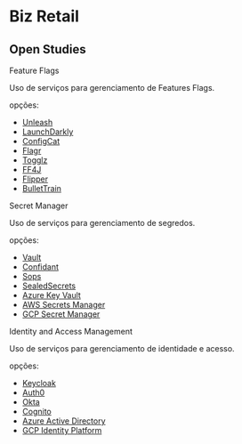 # Biz Retail

## Open Studies

Feature Flags

Uso de serviços para gerenciamento de Features Flags.

opções:

- [Unleash](https://unleash.github.io/)
- [LaunchDarkly](https://launchdarkly.com/)
- [ConfigCat](https://configcat.com/)
- [Flagr](https://checkr.github.io/flagr/)
- [Togglz](https://www.togglz.org/)
- [FF4J](https://ff4j.github.io/)
- [Flipper](https://www.ff4j.org/)
- [BulletTrain](https://bullet-train.io/)

Secret Manager

Uso de serviços para gerenciamento de segredos.

opções:

- [Vault](https://www.vaultproject.io/)
- [Confidant](https://lyft.github.io/confidant/)
- [Sops](https://getsops.io/)
- [SealedSecrets](https://sealed-secrets.netlify.app/)
- [Azure Key Vault](https://azure.microsoft.com/pt-br/services/key-vault/)
- [AWS Secrets Manager](https://aws.amazon.com/pt/secrets-manager/)
- [GCP Secret Manager](https://cloud.google.com/secret-manager)

Identity and Access Management

Uso de serviços para gerenciamento de identidade e acesso.

opções:

- [Keycloak](https://www.keycloak.org/)
- [Auth0](https://auth0.com/)
- [Okta](https://www.okta.com/)
- [Cognito](https://aws.amazon.com/pt/cognito/)
- [Azure Active Directory](https://azure.microsoft.com/pt-br/services/active-directory/)
- [GCP Identity Platform](https://cloud.google.com/identity-platform)

